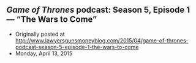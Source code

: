 ## <em>Game of Thrones</em> podcast: Season 5, Episode 1 — “The Wars to Come”

 * Originally posted at http://www.lawyersgunsmoneyblog.com/2015/04/game-of-thrones-podcast-season-5-episode-1-the-wars-to-come
 * Monday, April 13, 2015

 